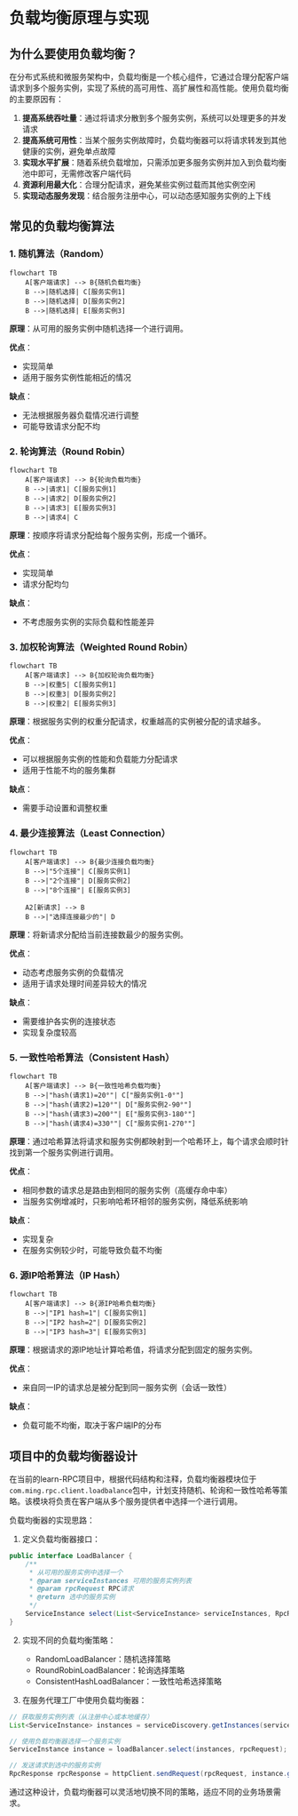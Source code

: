 # 负载均衡原理与实现

## 为什么要使用负载均衡？

在分布式系统和微服务架构中，负载均衡是一个核心组件，它通过合理分配客户端请求到多个服务实例，实现了系统的高可用性、高扩展性和高性能。使用负载均衡的主要原因有：

1. **提高系统吞吐量**：通过将请求分散到多个服务实例，系统可以处理更多的并发请求
2. **提高系统可用性**：当某个服务实例故障时，负载均衡器可以将请求转发到其他健康的实例，避免单点故障
3. **实现水平扩展**：随着系统负载增加，只需添加更多服务实例并加入到负载均衡池中即可，无需修改客户端代码
4. **资源利用最大化**：合理分配请求，避免某些实例过载而其他实例空闲
5. **实现动态服务发现**：结合服务注册中心，可以动态感知服务实例的上下线

## 常见的负载均衡算法

### 1. 随机算法（Random）

```mermaid
flowchart TB
    A[客户端请求] --> B{随机负载均衡}
    B -->|随机选择| C[服务实例1]
    B -->|随机选择| D[服务实例2]
    B -->|随机选择| E[服务实例3]
```

**原理**：从可用的服务实例中随机选择一个进行调用。

**优点**：
- 实现简单
- 适用于服务实例性能相近的情况
  

**缺点**：
- 无法根据服务器负载情况进行调整
- 可能导致请求分配不均

### 2. 轮询算法（Round Robin）

```mermaid
flowchart TB
    A[客户端请求] --> B{轮询负载均衡}
    B -->|请求1| C[服务实例1]
    B -->|请求2| D[服务实例2]
    B -->|请求3| E[服务实例3]
    B -->|请求4| C
```

**原理**：按顺序将请求分配给每个服务实例，形成一个循环。

**优点**：
- 实现简单
- 请求分配均匀
  

**缺点**：
- 不考虑服务实例的实际负载和性能差异

### 3. 加权轮询算法（Weighted Round Robin）

```mermaid
flowchart TB
    A[客户端请求] --> B{加权轮询负载均衡}
    B -->|权重5| C[服务实例1]
    B -->|权重3| D[服务实例2]
    B -->|权重2| E[服务实例3]
```

**原理**：根据服务实例的权重分配请求，权重越高的实例被分配的请求越多。

**优点**：
- 可以根据服务实例的性能和负载能力分配请求
- 适用于性能不均的服务集群
  

**缺点**：
- 需要手动设置和调整权重

### 4. 最少连接算法（Least Connection）

```mermaid
flowchart TB
    A[客户端请求] --> B{最少连接负载均衡}
    B -->|"5个连接"| C[服务实例1]
    B -->|"2个连接"| D[服务实例2]
    B -->|"8个连接"| E[服务实例3]
    
    A2[新请求] --> B
    B -->|"选择连接最少的"| D
```

**原理**：将新请求分配给当前连接数最少的服务实例。

**优点**：
- 动态考虑服务实例的负载情况
- 适用于请求处理时间差异较大的情况
  

**缺点**：
- 需要维护各实例的连接状态
- 实现复杂度较高

### 5. 一致性哈希算法（Consistent Hash）

```mermaid
flowchart TB
    A[客户端请求] --> B{一致性哈希负载均衡}
    B -->|"hash(请求1)=20°"| C["服务实例1-0°"]
    B -->|"hash(请求2)=120°"| D["服务实例2-90°"]
    B -->|"hash(请求3)=200°"| E["服务实例3-180°"]
    B -->|"hash(请求4)=330°"| C["服务实例1-270°"]
```

**原理**：通过哈希算法将请求和服务实例都映射到一个哈希环上，每个请求会顺时针找到第一个服务实例进行调用。

**优点**：
- 相同参数的请求总是路由到相同的服务实例（高缓存命中率）
- 当服务实例增减时，只影响哈希环相邻的服务实例，降低系统影响
  

**缺点**：
- 实现复杂
- 在服务实例较少时，可能导致负载不均衡

### 6. 源IP哈希算法（IP Hash）

```mermaid
flowchart TB
    A[客户端请求] --> B{源IP哈希负载均衡}
    B -->|"IP1 hash=1"| C[服务实例1]
    B -->|"IP2 hash=2"| D[服务实例2]
    B -->|"IP3 hash=3"| E[服务实例3]
```

**原理**：根据请求的源IP地址计算哈希值，将请求分配到固定的服务实例。

**优点**：
- 来自同一IP的请求总是被分配到同一服务实例（会话一致性）
  

**缺点**：
- 负载可能不均衡，取决于客户端IP的分布

## 项目中的负载均衡器设计

在当前的learn-RPC项目中，根据代码结构和注释，负载均衡器模块位于`com.ming.rpc.client.loadbalance`包中，计划支持随机、轮询和一致性哈希等策略。该模块将负责在客户端从多个服务提供者中选择一个进行调用。

负载均衡器的实现思路：

1. 定义负载均衡器接口：
```java
public interface LoadBalancer {
    /**
     * 从可用的服务实例中选择一个
     * @param serviceInstances 可用的服务实例列表
     * @param rpcRequest RPC请求
     * @return 选中的服务实例
     */
    ServiceInstance select(List<ServiceInstance> serviceInstances, RpcRequest rpcRequest);
}
```

2. 实现不同的负载均衡策略：
   - RandomLoadBalancer：随机选择策略
   - RoundRobinLoadBalancer：轮询选择策略
   - ConsistentHashLoadBalancer：一致性哈希选择策略

3. 在服务代理工厂中使用负载均衡器：
```java
// 获取服务实例列表（从注册中心或本地缓存）
List<ServiceInstance> instances = serviceDiscovery.getInstances(serviceClass.getName());

// 使用负载均衡器选择一个服务实例
ServiceInstance instance = loadBalancer.select(instances, rpcRequest);

// 发送请求到选中的服务实例
RpcResponse rpcResponse = httpClient.sendRequest(rpcRequest, instance.getHost(), instance.getPort());
```

通过这种设计，负载均衡器可以灵活地切换不同的策略，适应不同的业务场景需求。 